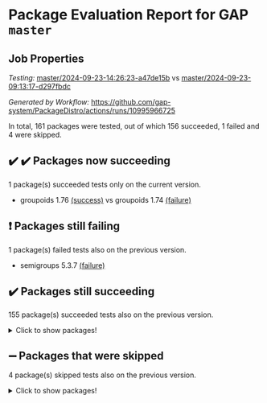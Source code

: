 # Package Evaluation Report for GAP `master`

## Job Properties

*Testing:* [master/2024-09-23-14:26:23-a47de15b](https://github.com/gap-system/PackageDistro/blob/data/reports/master/2024-09-23-14:26:23-a47de15b) vs [master/2024-09-23-09:13:17-d297fbdc](https://github.com/gap-system/PackageDistro/blob/data/reports/master/2024-09-23-09:13:17-d297fbdc)

*Generated by Workflow:* https://github.com/gap-system/PackageDistro/actions/runs/10995966725

In total, 161 packages were tested, out of which 156 succeeded, 1 failed and 4 were skipped.

## :heavy_check_mark: :heavy_check_mark: Packages now succeeding

1 package(s) succeeded tests only on the current version.
- groupoids 1.76 [(success)](https://github.com/gap-system/PackageDistro/actions/runs/10995966725/job/30528762276) vs groupoids 1.74 [(failure)](https://github.com/gap-system/PackageDistro/actions/runs/10990830811/job/30512575820)

## :exclamation: Packages still failing

1 package(s) failed tests also on the previous version.
- semigroups 5.3.7 [(failure)](https://github.com/gap-system/PackageDistro/actions/runs/10995966725/job/30528792860)

## :heavy_check_mark: Packages still succeeding

155 package(s) succeeded tests also on the previous version.
<details><summary>Click to show packages!</summary>

- 4ti2interface 2023.02-04 [(success)](https://github.com/gap-system/PackageDistro/actions/runs/10995966725/job/30528721451)
- ace 5.6.2 [(success)](https://github.com/gap-system/PackageDistro/actions/runs/10995966725/job/30528721840)
- aclib 1.3.2 [(success)](https://github.com/gap-system/PackageDistro/actions/runs/10995966725/job/30528722183)
- agt 0.3.1 [(success)](https://github.com/gap-system/PackageDistro/actions/runs/10995966725/job/30528722698)
- alnuth 3.2.1 [(success)](https://github.com/gap-system/PackageDistro/actions/runs/10995966725/job/30528723152)
- anupq 3.3.0 [(success)](https://github.com/gap-system/PackageDistro/actions/runs/10995966725/job/30528723700)
- atlasrep 2.1.9 [(success)](https://github.com/gap-system/PackageDistro/actions/runs/10995966725/job/30528724150)
- autodoc 2023.06.19 [(success)](https://github.com/gap-system/PackageDistro/actions/runs/10995966725/job/30528724584)
- automata 1.16 [(success)](https://github.com/gap-system/PackageDistro/actions/runs/10995966725/job/30528725060)
- automgrp 1.3.2 [(success)](https://github.com/gap-system/PackageDistro/actions/runs/10995966725/job/30528725479)
- autpgrp 1.11 [(success)](https://github.com/gap-system/PackageDistro/actions/runs/10995966725/job/30528734191)
- cap 2024.09-22 [(success)](https://github.com/gap-system/PackageDistro/actions/runs/10995966725/job/30528735676)
- caratinterface 2.3.6 [(success)](https://github.com/gap-system/PackageDistro/actions/runs/10995966725/job/30528736608)
- cddinterface 2024.09.01 [(success)](https://github.com/gap-system/PackageDistro/actions/runs/10995966725/job/30528740060)
- circle 1.6.6 [(success)](https://github.com/gap-system/PackageDistro/actions/runs/10995966725/job/30528742330)
- classicpres 1.22 [(success)](https://github.com/gap-system/PackageDistro/actions/runs/10995966725/job/30528742826)
- cohomolo 1.6.11 [(success)](https://github.com/gap-system/PackageDistro/actions/runs/10995966725/job/30528743246)
- congruence 1.2.7 [(success)](https://github.com/gap-system/PackageDistro/actions/runs/10995966725/job/30528743670)
- corefreesub 0.6 [(success)](https://github.com/gap-system/PackageDistro/actions/runs/10995966725/job/30528744110)
- corelg 1.57 [(success)](https://github.com/gap-system/PackageDistro/actions/runs/10995966725/job/30528744535)
- crime 1.6 [(success)](https://github.com/gap-system/PackageDistro/actions/runs/10995966725/job/30528744953)
- crisp 1.4.6 [(success)](https://github.com/gap-system/PackageDistro/actions/runs/10995966725/job/30528745311)
- crypting 0.10.5 [(success)](https://github.com/gap-system/PackageDistro/actions/runs/10995966725/job/30528745817)
- cryst 4.1.27 [(success)](https://github.com/gap-system/PackageDistro/actions/runs/10995966725/job/30528746306)
- crystcat 1.1.10 [(success)](https://github.com/gap-system/PackageDistro/actions/runs/10995966725/job/30528746791)
- ctbllib 1.3.9 [(success)](https://github.com/gap-system/PackageDistro/actions/runs/10995966725/job/30528747293)
- cubefree 1.19 [(success)](https://github.com/gap-system/PackageDistro/actions/runs/10995966725/job/30528747712)
- curlinterface 2.4.0 [(success)](https://github.com/gap-system/PackageDistro/actions/runs/10995966725/job/30528748421)
- cvec 2.8.2 [(success)](https://github.com/gap-system/PackageDistro/actions/runs/10995966725/job/30528748885)
- datastructures 0.3.1 [(success)](https://github.com/gap-system/PackageDistro/actions/runs/10995966725/job/30528749363)
- deepthought 1.0.7 [(success)](https://github.com/gap-system/PackageDistro/actions/runs/10995966725/job/30528749849)
- design 1.8 [(success)](https://github.com/gap-system/PackageDistro/actions/runs/10995966725/job/30528750253)
- difsets 2.3.1 [(success)](https://github.com/gap-system/PackageDistro/actions/runs/10995966725/job/30528750681)
- digraphs 1.9.0 [(success)](https://github.com/gap-system/PackageDistro/actions/runs/10995966725/job/30528751150)
- edim 1.3.8 [(success)](https://github.com/gap-system/PackageDistro/actions/runs/10995966725/job/30528751554)
- example 4.3.4 [(success)](https://github.com/gap-system/PackageDistro/actions/runs/10995966725/job/30528751977)
- examplesforhomalg 2023.10-01 [(success)](https://github.com/gap-system/PackageDistro/actions/runs/10995966725/job/30528752420)
- factint 1.6.3 [(success)](https://github.com/gap-system/PackageDistro/actions/runs/10995966725/job/30528752805)
- ferret 1.0.14 [(success)](https://github.com/gap-system/PackageDistro/actions/runs/10995966725/job/30528753173)
- fga 1.5.0 [(success)](https://github.com/gap-system/PackageDistro/actions/runs/10995966725/job/30528753614)
- fining 1.5.6 [(success)](https://github.com/gap-system/PackageDistro/actions/runs/10995966725/job/30528754087)
- float 1.0.5 [(success)](https://github.com/gap-system/PackageDistro/actions/runs/10995966725/job/30528754580)
- format 1.4.4 [(success)](https://github.com/gap-system/PackageDistro/actions/runs/10995966725/job/30528754997)
- forms 1.2.12 [(success)](https://github.com/gap-system/PackageDistro/actions/runs/10995966725/job/30528755382)
- fplsa 1.2.6 [(success)](https://github.com/gap-system/PackageDistro/actions/runs/10995966725/job/30528755777)
- fr 2.4.13 [(success)](https://github.com/gap-system/PackageDistro/actions/runs/10995966725/job/30528756229)
- francy 2.0.3 [(success)](https://github.com/gap-system/PackageDistro/actions/runs/10995966725/job/30528756698)
- fwtree 1.3 [(success)](https://github.com/gap-system/PackageDistro/actions/runs/10995966725/job/30528757161)
- gapdoc 1.6.7 [(success)](https://github.com/gap-system/PackageDistro/actions/runs/10995966725/job/30528757676)
- gauss 2023.08-01 [(success)](https://github.com/gap-system/PackageDistro/actions/runs/10995966725/job/30528758250)
- gaussforhomalg 2024.08-01 [(success)](https://github.com/gap-system/PackageDistro/actions/runs/10995966725/job/30528758911)
- gbnp 1.1.0 [(success)](https://github.com/gap-system/PackageDistro/actions/runs/10995966725/job/30528759431)
- generalizedmorphismsforcap 2024.09-02 [(success)](https://github.com/gap-system/PackageDistro/actions/runs/10995966725/job/30528759875)
- genss 1.6.9 [(success)](https://github.com/gap-system/PackageDistro/actions/runs/10995966725/job/30528760349)
- gradedmodules 2024.01-01 [(success)](https://github.com/gap-system/PackageDistro/actions/runs/10995966725/job/30528760859)
- gradedringforhomalg 2024.07-01 [(success)](https://github.com/gap-system/PackageDistro/actions/runs/10995966725/job/30528761362)
- grape 4.9.1 [(success)](https://github.com/gap-system/PackageDistro/actions/runs/10995966725/job/30528761829)
- grpconst 2.6.5 [(success)](https://github.com/gap-system/PackageDistro/actions/runs/10995966725/job/30528762632)
- guarana 0.96.3 [(success)](https://github.com/gap-system/PackageDistro/actions/runs/10995966725/job/30528763080)
- guava 3.19 [(success)](https://github.com/gap-system/PackageDistro/actions/runs/10995966725/job/30528763509)
- hap 1.65 [(success)](https://github.com/gap-system/PackageDistro/actions/runs/10995966725/job/30528763956)
- hapcryst 0.1.15 [(success)](https://github.com/gap-system/PackageDistro/actions/runs/10995966725/job/30528764377)
- hecke 1.5.4 [(success)](https://github.com/gap-system/PackageDistro/actions/runs/10995966725/job/30528764960)
- help 4.0 [(success)](https://github.com/gap-system/PackageDistro/actions/runs/10995966725/job/30528765574)
- homalg 2024.01-01 [(success)](https://github.com/gap-system/PackageDistro/actions/runs/10995966725/job/30528766061)
- homalgtocas 2023.11-01 [(success)](https://github.com/gap-system/PackageDistro/actions/runs/10995966725/job/30528766682)
- idrel 2.48 [(success)](https://github.com/gap-system/PackageDistro/actions/runs/10995966725/job/30528767179)
- images 1.3.3 [(success)](https://github.com/gap-system/PackageDistro/actions/runs/10995966725/job/30528767631)
- intpic 0.4.0 [(success)](https://github.com/gap-system/PackageDistro/actions/runs/10995966725/job/30528768101)
- io 4.9.0 [(success)](https://github.com/gap-system/PackageDistro/actions/runs/10995966725/job/30528768504)
- io_forhomalg 2023.02-04 [(success)](https://github.com/gap-system/PackageDistro/actions/runs/10995966725/job/30528769057)
- irredsol 1.4.4 [(success)](https://github.com/gap-system/PackageDistro/actions/runs/10995966725/job/30528769445)
- json 2.2.2 [(success)](https://github.com/gap-system/PackageDistro/actions/runs/10995966725/job/30528769876)
- jupyterkernel 1.5.1 [(success)](https://github.com/gap-system/PackageDistro/actions/runs/10995966725/job/30528770297)
- jupyterviz 1.5.6 [(success)](https://github.com/gap-system/PackageDistro/actions/runs/10995966725/job/30528770708)
- kan 1.37 [(success)](https://github.com/gap-system/PackageDistro/actions/runs/10995966725/job/30528771146)
- kbmag 1.5.11 [(success)](https://github.com/gap-system/PackageDistro/actions/runs/10995966725/job/30528771725)
- laguna 3.9.7 [(success)](https://github.com/gap-system/PackageDistro/actions/runs/10995966725/job/30528772217)
- liealgdb 2.2.1 [(success)](https://github.com/gap-system/PackageDistro/actions/runs/10995966725/job/30528772682)
- liepring 2.9.1 [(success)](https://github.com/gap-system/PackageDistro/actions/runs/10995966725/job/30528773218)
- liering 2.4.2 [(success)](https://github.com/gap-system/PackageDistro/actions/runs/10995966725/job/30528773728)
- linearalgebraforcap 2024.09-04 [(success)](https://github.com/gap-system/PackageDistro/actions/runs/10995966725/job/30528774147)
- lins 0.9 [(success)](https://github.com/gap-system/PackageDistro/actions/runs/10995966725/job/30528774576)
- localizeringforhomalg 2023.10-01 [(success)](https://github.com/gap-system/PackageDistro/actions/runs/10995966725/job/30528774977)
- loops 3.4.4 [(success)](https://github.com/gap-system/PackageDistro/actions/runs/10995966725/job/30528775394)
- lpres 1.1.1 [(success)](https://github.com/gap-system/PackageDistro/actions/runs/10995966725/job/30528775782)
- majoranaalgebras 1.5.2 [(success)](https://github.com/gap-system/PackageDistro/actions/runs/10995966725/job/30528776187)
- mapclass 1.4.6 [(success)](https://github.com/gap-system/PackageDistro/actions/runs/10995966725/job/30528776592)
- matgrp 0.70 [(success)](https://github.com/gap-system/PackageDistro/actions/runs/10995966725/job/30528777060)
- matricesforhomalg 2024.08-05 [(success)](https://github.com/gap-system/PackageDistro/actions/runs/10995966725/job/30528777554)
- modisom 2.5.4 [(success)](https://github.com/gap-system/PackageDistro/actions/runs/10995966725/job/30528777999)
- modulepresentationsforcap 2024.09-02 [(success)](https://github.com/gap-system/PackageDistro/actions/runs/10995966725/job/30528778530)
- modules 2024.01-01 [(success)](https://github.com/gap-system/PackageDistro/actions/runs/10995966725/job/30528779001)
- monoidalcategories 2024.09-05 [(success)](https://github.com/gap-system/PackageDistro/actions/runs/10995966725/job/30528779469)
- nconvex 2022.09-01 [(success)](https://github.com/gap-system/PackageDistro/actions/runs/10995966725/job/30528779884)
- nilmat 1.4.2 [(success)](https://github.com/gap-system/PackageDistro/actions/runs/10995966725/job/30528780513)
- nock 1.5 [(success)](https://github.com/gap-system/PackageDistro/actions/runs/10995966725/job/30528780932)
- normalizinterface 1.3.7 [(success)](https://github.com/gap-system/PackageDistro/actions/runs/10995966725/job/30528781387)
- nq 2.5.11 [(success)](https://github.com/gap-system/PackageDistro/actions/runs/10995966725/job/30528781865)
- numericalsgps 1.4.0 [(success)](https://github.com/gap-system/PackageDistro/actions/runs/10995966725/job/30528782395)
- openmath 11.5.3 [(success)](https://github.com/gap-system/PackageDistro/actions/runs/10995966725/job/30528782796)
- orb 4.9.1 [(success)](https://github.com/gap-system/PackageDistro/actions/runs/10995966725/job/30528783224)
- packagemanager 1.6 [(success)](https://github.com/gap-system/PackageDistro/actions/runs/10995966725/job/30528783682)
- patternclass 2.4.5 [(success)](https://github.com/gap-system/PackageDistro/actions/runs/10995966725/job/30528784240)
- permut 2.0.5 [(success)](https://github.com/gap-system/PackageDistro/actions/runs/10995966725/job/30528784668)
- polenta 1.3.10 [(success)](https://github.com/gap-system/PackageDistro/actions/runs/10995966725/job/30528785069)
- polymaking 0.8.7 [(success)](https://github.com/gap-system/PackageDistro/actions/runs/10995966725/job/30528785478)
- primgrp 3.4.4 [(success)](https://github.com/gap-system/PackageDistro/actions/runs/10995966725/job/30528785928)
- profiling 2.6.0 [(success)](https://github.com/gap-system/PackageDistro/actions/runs/10995966725/job/30528786388)
- qdistrnd 0.9.4 [(success)](https://github.com/gap-system/PackageDistro/actions/runs/10995966725/job/30528786886)
- qpa 1.35 [(success)](https://github.com/gap-system/PackageDistro/actions/runs/10995966725/job/30528787310)
- quagroup 1.8.4 [(success)](https://github.com/gap-system/PackageDistro/actions/runs/10995966725/job/30528787763)
- radiroot 2.9 [(success)](https://github.com/gap-system/PackageDistro/actions/runs/10995966725/job/30528788199)
- rcwa 4.7.1 [(success)](https://github.com/gap-system/PackageDistro/actions/runs/10995966725/job/30528788610)
- rds 1.8 [(success)](https://github.com/gap-system/PackageDistro/actions/runs/10995966725/job/30528789015)
- recog 1.4.2 [(success)](https://github.com/gap-system/PackageDistro/actions/runs/10995966725/job/30528789502)
- repndecomp 1.3.0 [(success)](https://github.com/gap-system/PackageDistro/actions/runs/10995966725/job/30528789915)
- repsn 3.1.2 [(success)](https://github.com/gap-system/PackageDistro/actions/runs/10995966725/job/30528790340)
- resclasses 4.7.3 [(success)](https://github.com/gap-system/PackageDistro/actions/runs/10995966725/job/30528790858)
- ringsforhomalg 2024.06-01 [(success)](https://github.com/gap-system/PackageDistro/actions/runs/10995966725/job/30528791321)
- sco 2023.08-01 [(success)](https://github.com/gap-system/PackageDistro/actions/runs/10995966725/job/30528791825)
- scscp 2.4.3 [(success)](https://github.com/gap-system/PackageDistro/actions/runs/10995966725/job/30528792391)
- sglppow 2.4 [(success)](https://github.com/gap-system/PackageDistro/actions/runs/10995966725/job/30528793307)
- sgpviz 0.999.6 [(success)](https://github.com/gap-system/PackageDistro/actions/runs/10995966725/job/30528793799)
- simpcomp 2.1.14 [(success)](https://github.com/gap-system/PackageDistro/actions/runs/10995966725/job/30528794215)
- singular 2024.06.03 [(success)](https://github.com/gap-system/PackageDistro/actions/runs/10995966725/job/30528794680)
- sl2reps 1.1 [(success)](https://github.com/gap-system/PackageDistro/actions/runs/10995966725/job/30528795163)
- sla 1.6.2 [(success)](https://github.com/gap-system/PackageDistro/actions/runs/10995966725/job/30528795640)
- smallantimagmas 0.2.12 [(success)](https://github.com/gap-system/PackageDistro/actions/runs/10995966725/job/30528796867)
- smallgrp 1.5.4 [(success)](https://github.com/gap-system/PackageDistro/actions/runs/10995966725/job/30528797516)
- smallsemi 0.7.1 [(success)](https://github.com/gap-system/PackageDistro/actions/runs/10995966725/job/30528798039)
- sonata 2.9.6 [(success)](https://github.com/gap-system/PackageDistro/actions/runs/10995966725/job/30528798538)
- sophus 1.27 [(success)](https://github.com/gap-system/PackageDistro/actions/runs/10995966725/job/30528798947)
- sotgrps 1.3 [(success)](https://github.com/gap-system/PackageDistro/actions/runs/10995966725/job/30528799398)
- spinsym 1.5.2 [(success)](https://github.com/gap-system/PackageDistro/actions/runs/10995966725/job/30528799974)
- standardff 1.0 [(success)](https://github.com/gap-system/PackageDistro/actions/runs/10995966725/job/30528800469)
- symbcompcc 1.3.2 [(success)](https://github.com/gap-system/PackageDistro/actions/runs/10995966725/job/30528800950)
- thelma 1.3 [(success)](https://github.com/gap-system/PackageDistro/actions/runs/10995966725/job/30528801456)
- tomlib 1.2.11 [(success)](https://github.com/gap-system/PackageDistro/actions/runs/10995966725/job/30528801933)
- toolsforhomalg 2024.09-01 [(success)](https://github.com/gap-system/PackageDistro/actions/runs/10995966725/job/30528802341)
- toric 1.9.6 [(success)](https://github.com/gap-system/PackageDistro/actions/runs/10995966725/job/30528802815)
- toricvarieties 2022.07.13 [(success)](https://github.com/gap-system/PackageDistro/actions/runs/10995966725/job/30528803306)
- transgrp 3.6.5 [(success)](https://github.com/gap-system/PackageDistro/actions/runs/10995966725/job/30528803778)
- typeset 1.2.2 [(success)](https://github.com/gap-system/PackageDistro/actions/runs/10995966725/job/30528804308)
- ugaly 4.1.3 [(success)](https://github.com/gap-system/PackageDistro/actions/runs/10995966725/job/30528804720)
- unipot 1.6 [(success)](https://github.com/gap-system/PackageDistro/actions/runs/10995966725/job/30528805163)
- unitlib 4.2.0 [(success)](https://github.com/gap-system/PackageDistro/actions/runs/10995966725/job/30528805660)
- utils 0.85 [(success)](https://github.com/gap-system/PackageDistro/actions/runs/10995966725/job/30528806202)
- uuid 0.7 [(success)](https://github.com/gap-system/PackageDistro/actions/runs/10995966725/job/30528806818)
- walrus 0.9991 [(success)](https://github.com/gap-system/PackageDistro/actions/runs/10995966725/job/30528807310)
- wedderga 4.10.5 [(success)](https://github.com/gap-system/PackageDistro/actions/runs/10995966725/job/30528807866)
- xmod 2.92 [(success)](https://github.com/gap-system/PackageDistro/actions/runs/10995966725/job/30528808370)
- xmodalg 1.23 [(success)](https://github.com/gap-system/PackageDistro/actions/runs/10995966725/job/30528808859)
- yangbaxter 0.10.6 [(success)](https://github.com/gap-system/PackageDistro/actions/runs/10995966725/job/30528810026)
- zeromqinterface 0.16 [(success)](https://github.com/gap-system/PackageDistro/actions/runs/10995966725/job/30528810743)
</details>

## :heavy_minus_sign: Packages that were skipped

4 package(s) skipped tests also on the previous version.
<details><summary>Click to show packages!</summary>

- browse 1.8.21 [(skipped)](https://github.com/gap-system/PackageDistro/actions/runs/10995966725/job/30528048846)
- itc 1.5.1 [(skipped)](https://github.com/gap-system/PackageDistro/actions/runs/10995966725/job/30528048846)
- polycyclic 2.16 [(skipped)](https://github.com/gap-system/PackageDistro/actions/runs/10995966725/job/30528048846)
- xgap 4.32 [(skipped)](https://github.com/gap-system/PackageDistro/actions/runs/10995966725/job/30528048846)
</details>

